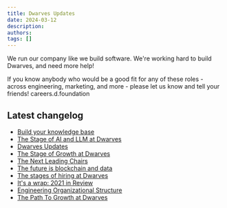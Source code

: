 ```yaml
---
title: Dwarves Updates
date: 2024-03-12
description:
authors:
tags: []
---
```


We run our company like we build software.
We're working hard to build Dwarves, and need more help!

If you know anybody who would be a good fit for any of these roles - across engineering, marketing, and more - please let us know and tell your friends!
careers.d.foundation

## Latest changelog

- [Build your knowledge base](/updates/changelog/2024-10-25-knowledge-base)
- [The Stage of AI and LLM at Dwarves](/updates/changelog/2024-09-13-dwarve-updates-ai-llm)
- [Dwarves Updates](/updates/changelog)
- [The Stage of Growth at Dwarves](/updates/changelog/2023-09-12-growth-stages)
- [The Next Leading Chairs](/updates/changelog/2022-08-26-the-next-leading-chairs)
- [The future is blockchain and data](/updates/changelog/2022-06-26-blockchain-and-data)
- [The stages of hiring at Dwarves](/updates/changelog/2022-03-31-hiring-stages)
- [It's a wrap: 2021 in Review](/updates/changelog/2021-12-30-2021-in-review)
- [Engineering Organizational Structure](/updates/changelog/2021-12-01-engineering-org-structure)
- [The Path To Growth at Dwarves](/updates/changelog/2021-10-31-path-to-growth)
